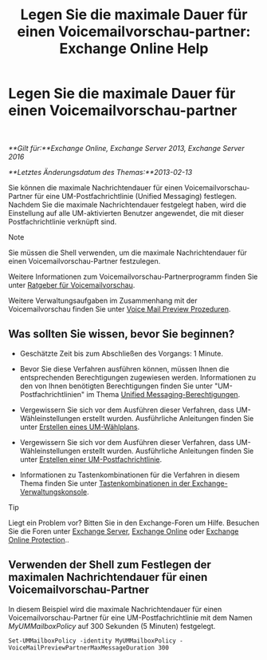 ﻿---
title: 'Legen Sie die maximale Dauer für einen Voicemailvorschau-partner: Exchange Online Help'
TOCTitle: Legen Sie die maximale Dauer für einen Voicemailvorschau-partner
ms:assetid: 18f928ff-f4cc-4eed-a466-de13388780b3
ms:mtpsurl: https://technet.microsoft.com/de-de/library/Ff630912(v=EXCHG.150)
ms:contentKeyID: 51409271
ms.date: 05/23/2018
mtps_version: v=EXCHG.150
ms.translationtype: MT
---

# Legen Sie die maximale Dauer für einen Voicemailvorschau-partner

 

_**Gilt für:**Exchange Online, Exchange Server 2013, Exchange Server 2016_

_**Letztes Änderungsdatum des Themas:**2013-02-13_

Sie können die maximale Nachrichtendauer für einen Voicemailvorschau-Partner für eine UM-Postfachrichtlinie (Unified Messaging) festlegen. Nachdem Sie die maximale Nachrichtendauer festgelegt haben, wird die Einstellung auf alle UM-aktivierten Benutzer angewendet, die mit dieser Postfachrichtlinie verknüpft sind.


> [!NOTE]
> Sie müssen die Shell verwenden, um die maximale Nachrichtendauer für einen Voicemailvorschau-Partner festzulegen.



Weitere Informationen zum Voicemailvorschau-Partnerprogramm finden Sie unter [Ratgeber für Voicemailvorschau](voice-mail-preview-advisor-exchange-2013-help.md).

Weitere Verwaltungsaufgaben im Zusammenhang mit der Voicemailvorschau finden Sie unter [Voice Mail Preview Prozeduren](voice-mail-preview-procedures-exchange-2013-help.md).

## Was sollten Sie wissen, bevor Sie beginnen?

  - Geschätzte Zeit bis zum Abschließen des Vorgangs: 1 Minute.

  - Bevor Sie diese Verfahren ausführen können, müssen Ihnen die entsprechenden Berechtigungen zugewiesen werden. Informationen zu den von Ihnen benötigten Berechtigungen finden Sie unter "UM-Postfachrichtlinien" im Thema [Unified Messaging-Berechtigungen](unified-messaging-permissions-exchange-2013-help.md).

  - Vergewissern Sie sich vor dem Ausführen dieser Verfahren, dass UM-Wähleinstellungen erstellt wurden. Ausführliche Anleitungen finden Sie unter [Erstellen eines UM-Wählplans](create-a-um-dial-plan-exchange-2013-help.md).

  - Vergewissern Sie sich vor dem Ausführen dieser Verfahren, dass UM-Wähleinstellungen erstellt wurden. Ausführliche Anleitungen finden Sie unter [Erstellen einer UM-Postfachrichtlinie](create-a-um-mailbox-policy-exchange-2013-help.md).

  - Informationen zu Tastenkombinationen für die Verfahren in diesem Thema finden Sie unter [Tastenkombinationen in der Exchange-Verwaltungskonsole](keyboard-shortcuts-in-the-exchange-admin-center-exchange-online-protection-help.md).


> [!TIP]
> Liegt ein Problem vor? Bitten Sie in den Exchange-Foren um Hilfe. Besuchen Sie die Foren unter <A href="https://go.microsoft.com/fwlink/p/?linkid=60612">Exchange Server</A>, <A href="https://go.microsoft.com/fwlink/p/?linkid=267542">Exchange Online</A> oder <A href="https://go.microsoft.com/fwlink/p/?linkid=285351">Exchange Online Protection</A>..



## Verwenden der Shell zum Festlegen der maximalen Nachrichtendauer für einen Voicemailvorschau-Partner

In diesem Beispiel wird die maximale Nachrichtendauer für einen Voicemailvorschau-Partner für eine UM-Postfachrichtlinie mit dem Namen *MyUMMailboxPolicy* auf 300 Sekunden (5 Minuten) festgelegt.

    Set-UMMailboxPolicy -identity MyUMMailboxPolicy -VoiceMailPreviewPartnerMaxMessageDuration 300


